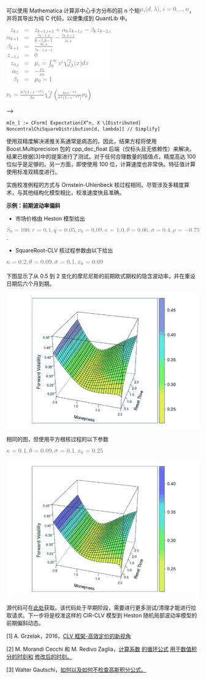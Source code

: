 可以使用 Mathematica 计算非中心卡方分布的前 n 个矩![\mu_i(d, \lambda), i=0,..,n](img/30af049efdcd30a39895904a3e63e19e.png)，并将其导出为纯 C 代码，以便集成到 QuantLib 中。

![ \begin{array}{rcl} z_{k, i} &=& z_{k-1, i+1} + \alpha_k z_{k-1,i} - \beta_k z_{k-2,i} \\ \nonumber \alpha_{k+1} &=& \frac{z_{k-1,k}}{k-1,k-1}-\frac{z_{k,k+1}}{z_{k,k}} \\ \nonumber \beta_{k+1} &=& \frac{z_{k,k}}{z_{k-1,k-1}}\\ \nonumber z_{-1,i} &=& 0 \\ \nonumber z_{0,i} &=& \mu_i = \int_0^\infty x^i\chi_{d,\lambda}^{'2}(x) dx \\ \nonumber \alpha_1 &=& -\frac{\mu_1}{\mu_0} \\ \nonumber \beta_1 &=& \mu_0 = 1\end{array} ](img/5ff276f77e9371ffc817d70da94af577.png)

![ \nu_t = \frac{\sigma² (1- e^{-\kappa t})}{4\kappa} \chi_d^{'2}\left(\frac{4\kappa e ^{-\kappa t}}{\sigma²(1-e^{-\kappa t})}\nu_0\right)](img/6d453b703272cfde72c815758cd7aea4.png)

<!--yml

# 具有平方根核过程的 CLV 模型 - HPC-QuantLib

> 类别：未分类

Collocating Local Volatility（CLV）模型的核心过程[1]定义了模型的前期偏斜动态。虽然 Ornstein-Uhlenbeck 过程具有一些良好的分析特性，但有时对前期偏斜动态的控制力度不够。平方根过程

![d\nu_t=\kappa(\theta-\nu_t) dt + \sigma \sqrt{\nu_t}dW_t ](img/f5bcf96d62120c9cf7fc549d3c0b5f71.png)

是一种有前景的核心，以更好地控制前期偏斜。首先，对于平方根过程，精确抽样非常容易。给定![\nu_0](img/c15610bd2db7c127cda5ec48aff90fe0.png)，![\nu_t](img/c56c88dfcf2d52e0221304d7c3dd90f9.png)的概率密度函数为

来源：[`hpcquantlib.wordpress.com/2016/11/02/the-clv-model-with-a-square-root-kernel-process/#0001-01-01`](https://hpcquantlib.wordpress.com/2016/11/02/the-clv-model-with-a-square-root-kernel-process/#0001-01-01)

其中![\chi_d^{'2}](img/d001df63428660a5acdceef1a172fd1e.png)表示自由度为 d 的非中心卡方分布，非中心参数

![d=\frac{4\theta\kappa}{\sigma²}](img/bb8ea86ea02539e4e1f82d43172284c6.png)

日期：2024-05-17 23:26:53

![ \lambda = \frac{4\kappa e^{-\kappa t}}{\sigma²(1-e^{-\kappa t})}\nu_0 ](img/0f91941ec7244e8e2f4f349363631bd1.png)

boost 库提供了非中心卡方累积分布函数的逆的高效准确实现，该函数可用于精确的蒙特卡罗抽样方案。

最佳的拟合点由高斯求积点给出，其由对应正交多项式的零点定义。正交多项式由递推关系定义，拟合点由对角线为![\{\alpha_i\}](img/42689b0d62841508524b832adddc8bd9.png)和副对角线为![\{\sqrt{\beta_i}\}](img/37ac220896fb9d4b4443fd4244e759b9.png)的对称三对角矩阵的特征值给出。同样，这些向量由递推关系定义[2]

-->

-->

```
m[n_] := CForm[ Expectation[X^n, X \[Distributed]
NoncentralChiSquareDistribution[d, lambda]] // Simplify]

```

使用双精度解决递推关系通常是病态的。因此，结果方程将使用 Boost.Multiprecision 包的 cpp_dec_float 后端（仅标头且无依赖性）来解决。结果已根据[3]中的提案进行了测试。对于任何合理数量的插值点，精度高达 100 位似乎是足够的。另一方面，即使使用 100 位，计算速度也非常快。特征值计算使用标准双精度进行。

实施校准例程的方式与 Ornstein-Uhlenbeck 核过程相同。尽管涉及多精度算术，与其他结构化模型相比，校准速度快且准确。

**示例：前期波动率偏斜**

+   市场价格由 Heston 模型给出

![S_0=100, r=0.1, q=0.05, \nu_0=0.09, \kappa=1.0, \theta=0.06, \sigma=0.4, \rho=-0.75](img/5b939a0cb5329020a11b678c9cdd5460.png).

+   SquareRoot-CLV 核过程参数由以下给出

![\kappa=0.2, \theta=0.09, \sigma=0.1, x_0=0.09](img/ca696a25fdb6b8f07a1aa226b0b6a7e8.png)

下图显示了从 0.5 到 2 变化的摩尼尼斯的前期欧式期权的隐含波动率，并在重设日期后六个月到期。

![circlvforwardskew1](img/7dbf509dfb1f32a4a785efdd995ff863.png)

相同的图，但使用平方根核过程的以下参数

![\kappa=0.1, \theta=0.09, \sigma=0.1, x_0=0.25](img/64c895d94dc2a288e9822239cb513de1.png)

![circlvforwardskew2](img/03960a1c1378af347046250d7823009f.png)

源代码可在[此处](http://hpc-quantlib.de/src/squarerootclvmodel.zip)获取。该代码处于早期阶段，需要进行更多测试/清理才能进行拉取请求。下一步将是校准这样的 CIR-CLV 模型到 Heston 随机局部波动率模型的前期偏斜动态。

[1] A. Grzelak，2016，[CLV 框架-高效定价的新视角](http://papers.ssrn.com/sol3/papers.cfm?abstract_id=2747541)

[2] M. Morandi Cecchi 和 M. Redivo Zaglia，[计算系数](http://ac.els-cdn.com/0377042793901522/1-s2.0-0377042793901522-main.pdf?_tid=643d5dca-a05d-11e6-9a56-00000aab0f27&acdnat=1478023545_cf7c87cba4cc9e37a136e68a2564d411) [的循环公式](http://ac.els-cdn.com/0377042793901522/1-s2.0-0377042793901522-main.pdf?_tid=643d5dca-a05d-11e6-9a56-00000aab0f27&acdnat=1478023545_cf7c87cba4cc9e37a136e68a2564d411) [用于数值积分的时刻和](http://ac.els-cdn.com/0377042793901522/1-s2.0-0377042793901522-main.pdf?_tid=643d5dca-a05d-11e6-9a56-00000aab0f27&acdnat=1478023545_cf7c87cba4cc9e37a136e68a2564d411) [修改后的时刻。](http://ac.els-cdn.com/0377042793901522/1-s2.0-0377042793901522-main.pdf?_tid=643d5dca-a05d-11e6-9a56-00000aab0f27&acdnat=1478023545_cf7c87cba4cc9e37a136e68a2564d411)

[3] Walter Gautschi，[如何以及如何不检查高斯积分公式。](https://www.cs.purdue.edu/homes/wxg/selected_works/section_08/084.pdf)
